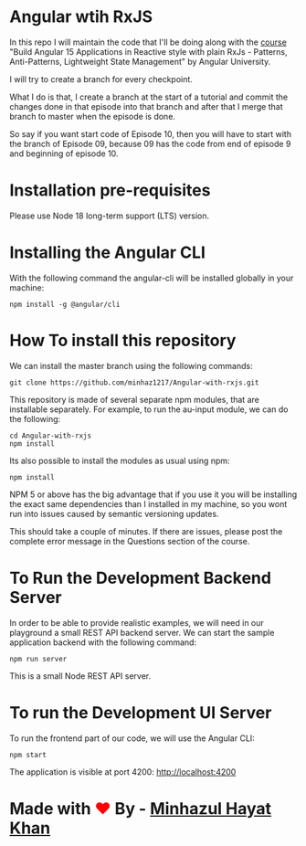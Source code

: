 # Angular wtih RxJS

In this repo I will maintain the code that I'll be doing along with the [course](https://www.udemy.com/course/rxjs-reactive-angular-course/) "Build Angular 15 Applications in Reactive style with plain RxJs - Patterns, Anti-Patterns, Lightweight State Management" by Angular University.

I will try to create a branch for every checkpoint.

What I do is that, I create a branch at the start of a tutorial and commit the changes done in that episode into that branch and after that I merge that branch to master when the episode is done.

So say if you want start code of Episode 10, then you will have to start with the branch of Episode 09, because 09 has the code from end of episode 9 and beginning of episode 10.

# Installation pre-requisites

Please use Node 18 long-term support (LTS) version.

# Installing the Angular CLI

With the following command the angular-cli will be installed globally in your machine:

    npm install -g @angular/cli 

# How To install this repository

We can install the master branch using the following commands:

    git clone https://github.com/minhaz1217/Angular-with-rxjs.git
    
This repository is made of several separate npm modules, that are installable separately. For example, to run the au-input module, we can do the following:
    
    cd Angular-with-rxjs
    npm install

Its also possible to install the modules as usual using npm:

    npm install 

NPM 5 or above has the big advantage that if you use it you will be installing the exact same dependencies than I installed in my machine, so you wont run into issues caused by semantic versioning updates.

This should take a couple of minutes. If there are issues, please post the complete error message in the Questions section of the course.

# To Run the Development Backend Server

In order to be able to provide realistic examples, we will need in our playground a small REST API backend server. We can start the sample application backend with the following command:

    npm run server

This is a small Node REST API server.

# To run the Development UI Server

To run the frontend part of our code, we will use the Angular CLI:

    npm start 

The application is visible at port 4200: [http://localhost:4200](http://localhost:4200)


# Made with <span style="color:red;">❤</span> By - [Minhazul Hayat Khan](https://github.com/minhaz1217)